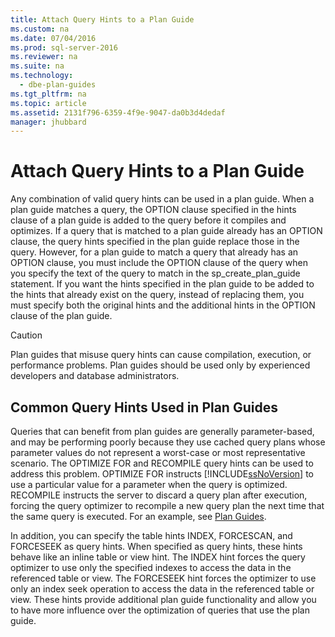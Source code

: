 ```yaml
---
title: Attach Query Hints to a Plan Guide
ms.custom: na
ms.date: 07/04/2016
ms.prod: sql-server-2016
ms.reviewer: na
ms.suite: na
ms.technology: 
  - dbe-plan-guides
ms.tgt_pltfrm: na
ms.topic: article
ms.assetid: 2131f796-6359-4f9e-9047-da0b3d4dedaf
manager: jhubbard
---
```

# Attach Query Hints to a Plan Guide
Any combination of valid query hints can be used in a plan guide. When a plan guide matches a query, the OPTION clause specified in the hints clause of a plan guide is added to the query before it compiles and optimizes. If a query that is matched to a plan guide already has an OPTION clause, the query hints specified in the plan guide replace those in the query. However, for a plan guide to match a query that already has an OPTION clause, you must include the OPTION clause of the query when you specify the text of the query to match in the sp_create_plan_guide statement. If you want the hints specified in the plan guide to be added to the hints that already exist on the query, instead of replacing them, you must specify both the original hints and the additional hints in the OPTION clause of the plan guide.  
  
> [!CAUTION]  
>  Plan guides that misuse query hints can cause compilation, execution, or performance problems. Plan guides should be used only by experienced developers and database administrators.  
  
## Common Query Hints Used in Plan Guides  
 Queries that can benefit from plan guides are generally parameter-based, and may be performing poorly because they use cached query plans whose parameter values do not represent a worst-case or most representative scenario. The OPTIMIZE FOR and RECOMPILE query hints can be used to address this problem. OPTIMIZE FOR instructs [!INCLUDE[ssNoVersion](../../Topics/TopicNameContainA/includes/ssNoVersion_md.md)] to use a particular value for a parameter when the query is optimized. RECOMPILE instructs the server to discard a query plan after execution, forcing the query optimizer to recompile a new query plan the next time that the same query is executed. For an example, see [Plan Guides](../../Topics/TopicNameNotContainA/Plan-Guides.md).  
  
 In addition, you can specify the table hints INDEX, FORCESCAN, and FORCESEEK as query hints. When specified as query hints, these hints behave like an inline table or view hint. The INDEX hint forces the query optimizer to use only the specified indexes to access the data in the referenced table or view. The FORCESEEK hint forces the optimizer to use only an index seek operation to access the data in the referenced table or view. These hints provide additional plan guide functionality and allow you to have more influence over the optimization of queries that use the plan guide.